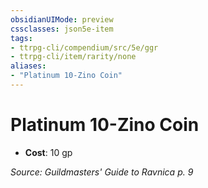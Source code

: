 ```yaml
---
obsidianUIMode: preview
cssclasses: json5e-item
tags:
- ttrpg-cli/compendium/src/5e/ggr
- ttrpg-cli/item/rarity/none
aliases: 
- "Platinum 10-Zino Coin"
---
```

# Platinum 10-Zino Coin

- **Cost**: 10 gp

*Source: Guildmasters' Guide to Ravnica p. 9*